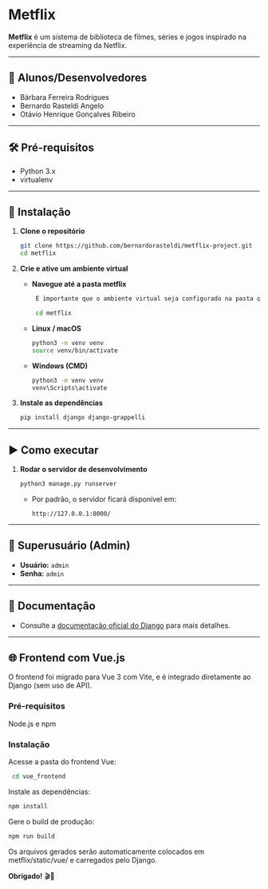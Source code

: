 # Metflix

**Metflix** é um sistema de biblioteca de filmes, séries e jogos inspirado na experiência de streaming da Netflix.

---

## 👥 Alunos/Desenvolvedores

- Bárbara Ferreira Rodrigues
- Bernardo Rasteldi Angelo
- Otávio Henrique Gonçalves Ribeiro

---

## 🛠️ Pré-requisitos

- Python 3.x
- virtualenv

---

## 🚀 Instalação

1. **Clone o repositório**

   ```bash
   git clone https://github.com/bernardorasteldi/metflix-project.git
   cd metflix
   ```

2. **Crie e ative um ambiente virtual**

   - **Navegue até a pasta metflix**

     ```bash
      É importante que o ambiente virtual seja configurado na pasta que contém o manage.py. Assim, caso ainda não esteja na pasta metflix, navegue até ela a partir da raiz.

      cd metflix
     ```

   - **Linux / macOS**
     ```bash
     python3 -m venv venv
     source venv/bin/activate
     ```
   - **Windows (CMD)**
     ```cmd
     python3 -m venv venv
     venv\Scripts\activate
     ```

3. **Instale as dependências**

   ```bash
   pip install django django-grappelli
   ```

---

## ▶️ Como executar

1. **Rodar o servidor de desenvolvimento**
   ```bash
   python3 manage.py runserver
   ```
   - Por padrão, o servidor ficará disponível em:
     ```text
     http://127.0.0.1:8000/
     ```

---

## 🔐 Superusuário (Admin)

- **Usuário:** `admin`
- **Senha:** `admin`

---

## 📖 Documentação

- Consulte a [documentação oficial do Django](https://docs.djangoproject.com/) para mais detalhes.

---

## 🌐 Frontend com Vue.js

O frontend foi migrado para Vue 3 com Vite, e é integrado diretamente ao Django (sem uso de API).

### Pré-requisitos

Node.js e npm

### Instalação

Acesse a pasta do frontend Vue:

```bash
 cd vue_frontend
```

Instale as dependências:

```bash
npm install
```

Gere o build de produção:

```bash
npm run build
```

Os arquivos gerados serão automaticamente colocados em metflix/static/vue/ e carregados pelo Django.

**Obrigado!** 🎬🚀
